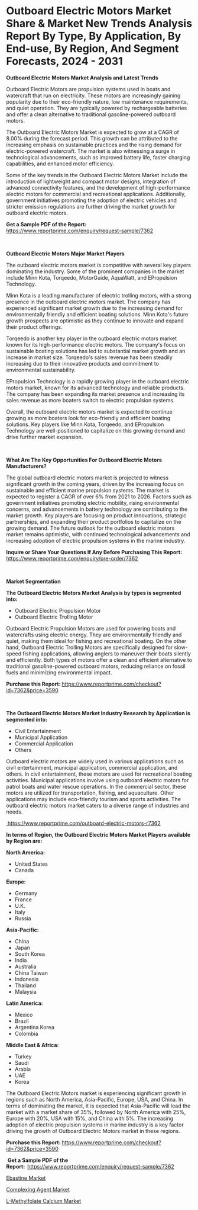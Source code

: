 <p><h1>Outboard Electric Motors Market Share & Market New Trends Analysis Report By Type, By Application, By End-use, By Region, And Segment Forecasts, 2024 - 2031</h1></p><p><strong>Outboard Electric Motors Market Analysis and Latest Trends</strong></p>
<p><p>Outboard Electric Motors are propulsion systems used in boats and watercraft that run on electricity. These motors are increasingly gaining popularity due to their eco-friendly nature, low maintenance requirements, and quiet operation. They are typically powered by rechargeable batteries and offer a clean alternative to traditional gasoline-powered outboard motors.</p><p>The Outboard Electric Motors Market is expected to grow at a CAGR of 8.00% during the forecast period. This growth can be attributed to the increasing emphasis on sustainable practices and the rising demand for electric-powered watercraft. The market is also witnessing a surge in technological advancements, such as improved battery life, faster charging capabilities, and enhanced motor efficiency.</p><p>Some of the key trends in the Outboard Electric Motors Market include the introduction of lightweight and compact motor designs, integration of advanced connectivity features, and the development of high-performance electric motors for commercial and recreational applications. Additionally, government initiatives promoting the adoption of electric vehicles and stricter emission regulations are further driving the market growth for outboard electric motors.</p></p>
<p><strong>Get a Sample PDF of the Report:&nbsp;</strong> <a href="https://www.reportprime.com/enquiry/request-sample/7362">https://www.reportprime.com/enquiry/request-sample/7362</a></p>
<p>&nbsp;</p>
<p><strong>Outboard Electric Motors Major Market Players</strong></p>
<p><p>The outboard electric motors market is competitive with several key players dominating the industry. Some of the prominent companies in the market include Minn Kota, Torqeedo, MotorGuide, AquaWatt, and EPropulsion Technology.</p><p>Minn Kota is a leading manufacturer of electric trolling motors, with a strong presence in the outboard electric motors market. The company has experienced significant market growth due to the increasing demand for environmentally friendly and efficient boating solutions. Minn Kota's future growth prospects are optimistic as they continue to innovate and expand their product offerings.</p><p>Torqeedo is another key player in the outboard electric motors market known for its high-performance electric motors. The company's focus on sustainable boating solutions has led to substantial market growth and an increase in market size. Torqeedo's sales revenue has been steadily increasing due to their innovative products and commitment to environmental sustainability.</p><p>EPropulsion Technology is a rapidly growing player in the outboard electric motors market, known for its advanced technology and reliable products. The company has been expanding its market presence and increasing its sales revenue as more boaters switch to electric propulsion systems.</p><p>Overall, the outboard electric motors market is expected to continue growing as more boaters look for eco-friendly and efficient boating solutions. Key players like Minn Kota, Torqeedo, and EPropulsion Technology are well-positioned to capitalize on this growing demand and drive further market expansion.</p></p>
<p>&nbsp;</p>
<p><strong>What Are The Key Opportunities For Outboard Electric Motors Manufacturers?</strong></p>
<p><p>The global outboard electric motors market is projected to witness significant growth in the coming years, driven by the increasing focus on sustainable and efficient marine propulsion systems. The market is expected to register a CAGR of over 6% from 2021 to 2026. Factors such as government initiatives promoting electric mobility, rising environmental concerns, and advancements in battery technology are contributing to the market growth. Key players are focusing on product innovations, strategic partnerships, and expanding their product portfolios to capitalize on the growing demand. The future outlook for the outboard electric motors market remains optimistic, with continued technological advancements and increasing adoption of electric propulsion systems in the marine industry.</p></p>
<p><strong>Inquire or Share Your Questions If Any Before Purchasing This Report:</strong> <a href="https://www.reportprime.com/enquiry/pre-order/7362">https://www.reportprime.com/enquiry/pre-order/7362</a></p>
<p>&nbsp;</p>
<p><strong>Market Segmentation</strong></p>
<p><strong>The Outboard Electric Motors Market Analysis by types is segmented into:</strong></p>
<p><ul><li>Outboard Electric Propulsion Motor</li><li>Outboard Electric Trolling Motor</li></ul></p>
<p><p>Outboard Electric Propulsion Motors are used for powering boats and watercrafts using electric energy. They are environmentally friendly and quiet, making them ideal for fishing and recreational boating. On the other hand, Outboard Electric Trolling Motors are specifically designed for slow-speed fishing applications, allowing anglers to maneuver their boats silently and efficiently. Both types of motors offer a clean and efficient alternative to traditional gasoline-powered outboard motors, reducing reliance on fossil fuels and minimizing environmental impact.</p></p>
<p><strong>Purchase this Report:&nbsp;</strong><a href="https://www.reportprime.com/checkout?id=7362&price=3590">https://www.reportprime.com/checkout?id=7362&price=3590</a></p>
<p>&nbsp;</p>
<p><strong>The Outboard Electric Motors Market Industry Research by Application is segmented into:</strong></p>
<p><ul><li>Civil Entertainment</li><li>Municipal Application</li><li>Commercial Application</li><li>Others</li></ul></p>
<p><p>Outboard electric motors are widely used in various applications such as civil entertainment, municipal application, commercial application, and others. In civil entertainment, these motors are used for recreational boating activities. Municipal applications involve using outboard electric motors for patrol boats and water rescue operations. In the commercial sector, these motors are utilized for transportation, fishing, and aquaculture. Other applications may include eco-friendly tourism and sports activities. The outboard electric motors market caters to a diverse range of industries and needs.</p></p>
<p><a href="https://www.reportprime.com/outboard-electric-motors-r7362">&nbsp;https://www.reportprime.com/outboard-electric-motors-r7362</a></p>
<p><strong>In terms of Region, the Outboard Electric Motors Market Players available by Region are:</strong></p>
<p>
    <p> <strong> North America: </strong>
        <ul>
            <li>United States</li>
            <li>Canada</li>
        </ul>
        </p> 
    <p> <strong> Europe: </strong>
        <ul>
            <li>Germany</li>
            <li>France</li>
            <li>U.K.</li>
            <li>Italy</li>
            <li>Russia</li>
        </ul>
        </p> 
    <p> <strong> Asia-Pacific: </strong>
        <ul>
            <li>China</li>
            <li>Japan</li>
            <li>South Korea</li>
            <li>India</li>
            <li>Australia</li>
            <li>China Taiwan</li>
            <li>Indonesia</li>
            <li>Thailand</li>
            <li>Malaysia</li>
        </ul>
        </p> 
    <p> <strong> Latin America: </strong>
        <ul>
            <li>Mexico</li>
            <li>Brazil</li>
            <li>Argentina Korea</li>
            <li>Colombia</li>
        </ul>
        </p> 
    <p> <strong> Middle East & Africa: </strong>
        <ul>
            <li>Turkey</li>
            <li>Saudi</li>
            <li>Arabia</li>
            <li>UAE</li>
            <li>Korea</li>
        </ul>
    </p>
    </p>
<p><p>The Outboard Electric Motors market is experiencing significant growth in regions such as North America, Asia-Pacific, Europe, USA, and China. In terms of dominating the market, it is expected that Asia-Pacific will lead the market with a market share of 35%, followed by North America with 25%, Europe with 20%, USA with 15%, and China with 5%. The increasing adoption of electric propulsion systems in marine industry is a key factor driving the growth of Outboard Electric Motors market in these regions.</p></p>
<p><strong>Purchase this Report: </strong><a href="https://www.reportprime.com/checkout?id=7362&price=3590">https://www.reportprime.com/checkout?id=7362&price=3590</a></p>
<p>&nbsp;<strong>Get a Sample PDF of the Report:&nbsp;&nbsp;</strong><a href="https://www.reportprime.com/enquiry/request-sample/7362">https://www.reportprime.com/enquiry/request-sample/7362</a></p>
<p><strong></strong></p>
<p><p><a href="https://www.linkedin.com/pulse/ebastine-market-offer-valuable-insights-size-share-trends-zxkfc?trackingId=wtqZJFNHy%2F3Eze92Z8jtDg%3D%3D">Ebastine Market</a></p><p><a href="https://www.linkedin.com/pulse/complexing-agent-market-size-growth-outlook-from-2024-2031-vtg1c?trackingId=XYDLLr1fVT64I3GedRMn4Q%3D%3D">Complexing Agent Market</a></p><p><a href="https://www.linkedin.com/pulse/l-methylfolate-calcium-market-size-evaluating-its-trends-4io7c?trackingId=7wWZyBlS6vCNUNRrA5LPaw%3D%3D">L-Methylfolate Calcium Market</a></p></p>